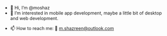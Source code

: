 - 👋 Hi, I’m @moshaz
- 👀 I’m interested in mobile app development, maybe a little bit of desktop and web development. 
<!--- - 🌱 I’m currently learning --->
- 📫 How to reach me: 📧 m.shazreen@outlook.com

<!---
moshaz/moshaz is a ✨ special ✨ repository because its `README.md` (this file) appears on your GitHub profile.
You can click the Preview link to take a look at your changes.
--->
